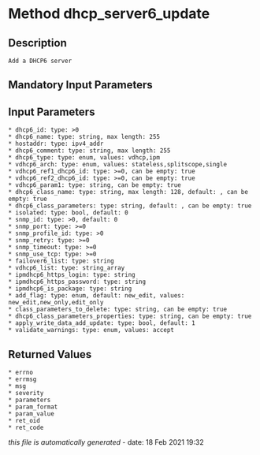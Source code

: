 # Method dhcp_server6_update

## Description
	Add a DHCP6 server

## Mandatory Input Parameters

## Input Parameters
	* dhcp6_id: type: >0
	* dhcp6_name: type: string, max length: 255
	* hostaddr: type: ipv4_addr
	* dhcp6_comment: type: string, max length: 255
	* dhcp6_type: type: enum, values: vdhcp,ipm
	* vdhcp6_arch: type: enum, values: stateless,splitscope,single
	* vdhcp6_ref1_dhcp6_id: type: >=0, can be empty: true
	* vdhcp6_ref2_dhcp6_id: type: >=0, can be empty: true
	* vdhcp6_param1: type: string, can be empty: true
	* dhcp6_class_name: type: string, max length: 128, default: , can be empty: true
	* dhcp6_class_parameters: type: string, default: , can be empty: true
	* isolated: type: bool, default: 0
	* snmp_id: type: >0, default: 0
	* snmp_port: type: >=0
	* snmp_profile_id: type: >0
	* snmp_retry: type: >=0
	* snmp_timeout: type: >=0
	* snmp_use_tcp: type: >=0
	* failover6_list: type: string
	* vdhcp6_list: type: string_array
	* ipmdhcp6_https_login: type: string
	* ipmdhcp6_https_password: type: string
	* ipmdhcp6_is_package: type: string
	* add_flag: type: enum, default: new_edit, values: new_edit,new_only,edit_only
	* class_parameters_to_delete: type: string, can be empty: true
	* dhcp6_class_parameters_properties: type: string, can be empty: true
	* apply_write_data_add_update: type: bool, default: 1
	* validate_warnings: type: enum, values: accept

## Returned Values
	* errno
	* errmsg
	* msg
	* severity
	* parameters
	* param_format
	* param_value
	* ret_oid
	* ret_code


*this file is automatically generated* - date: 18 Feb 2021 19:32